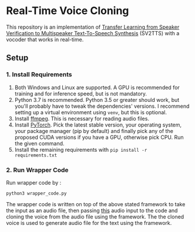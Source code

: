 # Real-Time Voice Cloning

This repository is an implementation of [Transfer Learning from Speaker Verification to
Multispeaker Text-To-Speech Synthesis](https://arxiv.org/pdf/1806.04558.pdf) (SV2TTS) with a vocoder that works in real-time.

## Setup

### 1. Install Requirements

1. Both Windows and Linux are supported. A GPU is recommended for training and for inference speed, but is not mandatory.
2. Python 3.7 is recommended. Python 3.5 or greater should work, but you'll probably have to tweak the dependencies' versions. I recommend setting up a virtual environment using `venv`, but this is optional.
3. Install [ffmpeg](https://ffmpeg.org/download.html#get-packages). This is necessary for reading audio files.
4. Install [PyTorch](https://pytorch.org/get-started/locally/). Pick the latest stable version, your operating system, your package manager (pip by default) and finally pick any of the proposed CUDA versions if you have a GPU, otherwise pick CPU. Run the given command.
5. Install the remaining requirements with `pip install -r requirements.txt`

### 2. Run Wrapper Code

Run wrapper code by :

`python3 wrapper_code.py`

The wrapper code is written on top of the above stated framework to take the input as an audio file, then passing [this](https://1drv.ms/u/s!AssNWNmUSYNtjuAAEIevUoZy8ZnhfA?e=cWum1r) audio input to the code and cloning the voice from the audio file using the framework. The the cloned voice is used to generate audio file for the text using the framework.
